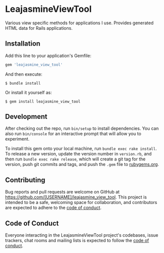 # LeajasmineViewTool

Various view specific methods for applications I use.
Provides generated HTML data for Rails applications.

## Installation

Add this line to your application's Gemfile:

```ruby
gem 'leajasmine_view_tool'
```

And then execute:

    $ bundle install

Or install it yourself as:

    $ gem install leajasmine_view_tool



## Development

After checking out the repo, run `bin/setup` to install dependencies. You can also run `bin/console` for an interactive prompt that will allow you to experiment.

To install this gem onto your local machine, run `bundle exec rake install`. To release a new version, update the version number in `version.rb`, and then run `bundle exec rake release`, which will create a git tag for the version, push git commits and tags, and push the `.gem` file to [rubygems.org](https://rubygems.org).

## Contributing

Bug reports and pull requests are welcome on GitHub at https://github.com/[USERNAME]/leajasmine_view_tool. This project is intended to be a safe, welcoming space for collaboration, and contributors are expected to adhere to the [code of conduct](https://github.com/[USERNAME]/leajasmine_view_tool/blob/master/CODE_OF_CONDUCT.md).


## Code of Conduct

Everyone interacting in the LeajasmineViewTool project's codebases, issue trackers, chat rooms and mailing lists is expected to follow the [code of conduct](https://github.com/[USERNAME]/leajasmine_view_tool/blob/master/CODE_OF_CONDUCT.md).
